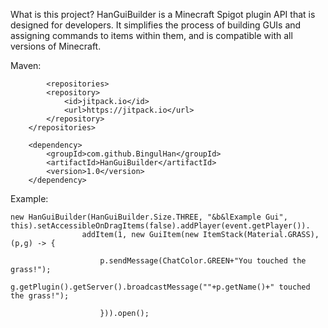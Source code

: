 What is this project?
HanGuiBuilder is a Minecraft Spigot plugin API that is designed for developers. It simplifies the process of building GUIs and assigning commands to items within them, and is compatible with all versions of Minecraft.

Maven:
```
        <repositories>
		<repository>
		    <id>jitpack.io</id>
		    <url>https://jitpack.io</url>
		</repository>
	</repositories>

	<dependency>
	    <groupId>com.github.BingulHan</groupId>
	    <artifactId>HanGuiBuilder</artifactId>
	    <version>1.0</version>
	</dependency>
```
  
Example:
```
new HanGuiBuilder(HanGuiBuilder.Size.THREE, "&b&lExample Gui", this).setAccessibleOnDragItems(false).addPlayer(event.getPlayer()).
                addItem(1, new GuiItem(new ItemStack(Material.GRASS), (p,g) -> {

                    p.sendMessage(ChatColor.GREEN+"You touched the grass!");
                    g.getPlugin().getServer().broadcastMessage(""+p.getName()+" touched the grass!");
                    
                    })).open();
```
